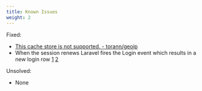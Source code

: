 ```yaml
---
title: Known Issues
weight: 2
---
```


Fixed:

- [This cache store is not supported. - torann/geoip](https://github.com/Torann/laravel-geoip/issues/147#issuecomment-528414630)
- When the session renews Laravel fires the Login event which results in a new login
  row [1](https://github.com/rappasoft/laravel-authentication-log/issues/13) [2](https://rappasoft.com/docs/laravel-authentication-log/v1/start/configuration#user-content-example-event-override)

Unsolved:

- None
